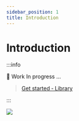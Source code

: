 ```yaml
---
sidebar_position: 1
title: Introduction
---
```



# Introduction

:::info

🚧 Work In progress ...

> [Get started ‐ Library ](https://github.com/QIN2DIM/hcaptcha-challenger/wiki/Get-started-‐-Library)

:::

![](https://r2-datalake.echosec.top/blog-obs/2023/10/e06566e498ebfd9e1fee918f97d3cd4d.gif)
